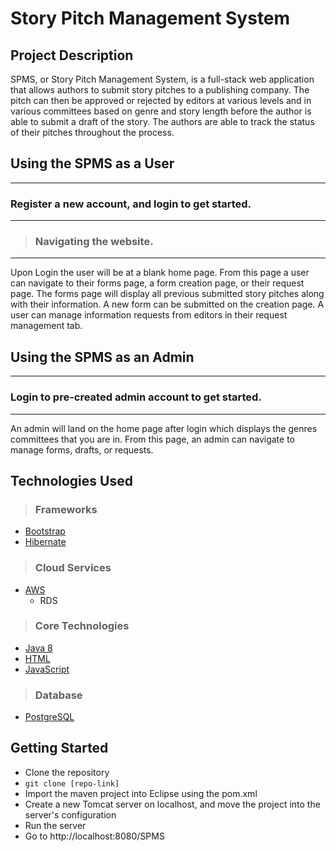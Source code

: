 # Story Pitch Management System

## Project Description

SPMS, or Story Pitch Management System, is a full-stack web application that allows authors to submit story pitches to a publishing company. The pitch can then be approved or rejected by editors at various levels and in various committees based on genre and story length before the author is able to submit a draft of the story. The authors are able to track the status of their pitches throughout the process.

## Using the SPMS as a User 

---

### Register a new account, and login to get started.

---


> ### Navigating the website.

---

Upon Login the user will be at a blank home page. From this page a user can navigate to their forms page, a form creation page, or their request page. The forms page will display all previous submitted story pitches along with their information. A new form can be submitted on the creation page. A user can manage information requests from editors in their request management tab.

## Using the SPMS as an Admin

---

### Login to pre-created admin account to get started.

---

An admin will land on the home page after login which displays the genres committees that you are in. From this page, an admin can navigate to manage forms, drafts, or requests.

## Technologies Used

> ### Frameworks
> 
- [Bootstrap](https://getbootstrap.com/)
- [Hibernate](https://hibernate.org/orm/documentation/5.4/)

> ### Cloud Services

- [AWS](https://aws.amazon.com/)
  - RDS

> ### Core Technologies

- [Java 8](https://docs.oracle.com/javase/8/docs/)
- [HTML](https://developer.mozilla.org/en-US/docs/Web/HTML)
- [JavaScript](https://devdocs.io/javascript/)

> ### Database

- [PostgreSQL](https://www.postgresql.org/docs/)

## Getting Started

- Clone the repository
- `git clone [repo-link]`
- Import the maven project into Eclipse using the pom.xml
- Create a new Tomcat server on localhost, and move the project into the server's configuration
- Run the server
- Go to http://localhost:8080/SPMS
